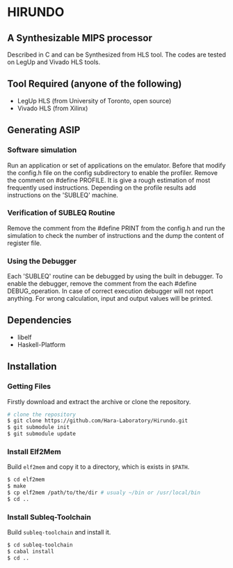 # HIRUNDO
## A Synthesizable MIPS processor
Described in C and can be Synthesized from HLS tool. The codes are tested on LegUp and Vivado HLS tools.

## Tool Required (anyone of the following)
- LegUp HLS (from University of Toronto, open source)
- Vivado HLS (from Xilinx)

## Generating ASIP
### Software simulation
Run an application or set of applications on the emulator. Before that modify the config.h file on the config subdirectory to enable the profiler. Remove the comment on #define PROFILE. It is give a rough estimation of most frequently used instructions. Depending on the profile results add instructions on the 'SUBLEQ' machine.

### Verification of SUBLEQ Routine
Remove the comment from the #define PRINT from the config.h and run the simulation to check the number of instructions and the dump the content of register file. 

### Using the Debugger
Each 'SUBLEQ' routine can be debugged by using the built in debugger. To enable the debugger, remove the comment from the each #define DEBUG_operation. In case of correct execution debugger will not report anything. For wrong calculation, input and output values will be printed.


## Dependencies
- libelf
- Haskell-Platform

## Installation
### Getting Files
Firstly download and extract the archive or clone the repository.

```sh
# clone the repository
$ git clone https://github.com/Hara-Laboratory/Hirundo.git
$ git submodule init
$ git submodule update
```

### Install Elf2Mem
Build `elf2mem` and copy it to a directory, which is exists in `$PATH`.
```sh
$ cd elf2mem
$ make
$ cp elf2mem /path/to/the/dir # usualy ~/bin or /usr/local/bin
$ cd ..
```

### Install Subleq-Toolchain
Build `subleq-toolchain` and install it.
```sh
$ cd subleq-toolchain
$ cabal install
$ cd ..
```
